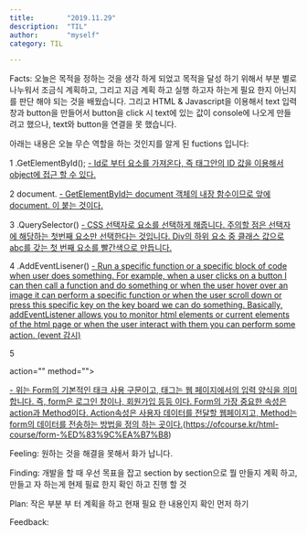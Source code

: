 ```yaml
---
title:        "2019.11.29"
description:  "TIL"
author:       "myself"
category: TIL

---
```


Facts: 오늘은 목적을 정하는 것을 생각 하게 되었고 목적을 달성 하기 위해서 부분 별로 나누워서 조금식 계획하고, 그리고 지금 계획 하고 실행 하고자 하는게 필요 한지 아닌지를 판단 해야 되는 것을 배웠습니다. 
그리고 HTML & Javascript을 이용해서 text 입력창과 button을 만들어서 button을 click 시 text에 있는 값이 console에 나오게 만들려고 했으나, text와 button을 연결을 못 했습니다.

아래는 내용은 오늘 무슨 역할을 하는 것인지를 알게 된 fuctions 입니다:

1 .GetElementById();
[- Id로 부터 요소를 가져온다, 즉 태그안의 ID 값을 이용해서 object에 접근 할 수 있다.](https://itpangpang.xyz/229)

2 document.
[- GetElementById는 document 객체의 내장 함수이므로 앞에 document. 이 붙는 것이다.](https://itpangpang.xyz/229p)

3 .QuerySelector()
[- CSS 선택자로 요소를 선택하게 해줍니다. 주의할 점은 선택자에 해당하는 첫번째 요소만 선택한다는 것입니다. Div의 하위 요소 중 클래스 값으로 abc를 갖는 첫 번째 요소를 빨간색으로 만듭니다.](https://www.codingfactory.net/10410)

4 .AddEventLisener()
[- Run a specific function or a specific block of code when user does something. For example, when a user clicks on a button I can then call a function and do something or when the user hover over an image it can perform a specific function or when the user scroll down or press this specific key on the key board we can do something. Basically, addEventListener allows you to monitor html elements or current elements of the html page or when the user interact with them you can perform some action. (event 감시)](youtube.com/watch?v=jrI0WFCCLWY)

5 <Form> action="" method=""></form>
[- 위는 Form의 기본적인 태크 사용 구문이고, 태그는 웹 페이지에서의 입력 양식을 의미 합니다. 즉, form은 로그인 창이나, 회원가입 등등 이다. Form의 가장 중요한 속성은 action과 Method이다. Action속성은 사용자 데이터를 전달할 웹페이지고, Method는 form의 데이터를 전송하는 방법을 정의 하는 곳이다.](http://confluence.goldpitcher.co.kr/pages/viewpage.action?pageId=26378648)(https://ofcourse.kr/html-course/form-%ED%83%9C%EA%B7%B8)

Feeling: 원하는 것을 해결을 못해서 화가 납니다.

Finding: 개발을 할 때 우선 목표을 잡고 section by section으로 뭘 만들지 계획 하고, 만들고 자 하는게 현제 필료 한지 확인 하고 진행 할 것

Plan: 작은 부분 부 터 계획을 하고 현재 필요 한 내용인지 확인 먼저 하기

Feedback:

